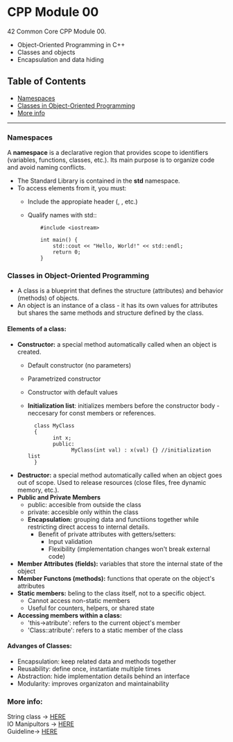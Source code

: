 # **CPP Module 00**

42 Common Core CPP Module 00.  
- Object-Oriented Programming in C++
- Classes and objects
- Encapsulation and data hiding

## Table of Contents
- [Namespaces](#namespaces)
- [Classes in Object-Oriented Programming](#classes-in-object-oriented-programming)
- [More info](#more-info)

----------------------------------------

### Namespaces
A **namespace** is a declarative region that provides scope to identifiers (variables, functions, classes, etc.). Its main purpose is to organize code and avoid naming conflicts.
- The Standard Library is contained in the **std** namespace.
- To access elements from it, you must:
  - Include the appropiate header (<iostrem>, <string>, etc.)
  - Qualify names with std::

            #include <iostream>
            
            int main() {
                std::cout << "Hello, World!" << std::endl;
                return 0;
            }

### Classes in Object-Oriented Programming
- A class is a blueprint that defines the structure (attributes) and behavior (methods) of objects.
- An object is an instance of a class - it has its own values for attributes but shares the same methods and structure defined by the class.
  
#### Elements of a class:  
- **Constructor:** a special method automatically called when an object is created.
  - Default constructor (no parameters)
  - Parametrized constructor
  - Constructor with default values
  - **Initialization list**: initializes members before the constructor body - neccesary for const members or references.
 
          class MyClass
          {
                int x;
                public:
                      MyClass(int val) : x(val) {} //initialization list
          }
    
- **Destructor:** a special method automatically called when an object goes out of scope. Used to release resources (close files, free dynamic memory, etc.).
- **Public and Private Members**
  - public: accesible from outside the class
  - private: accesible only within the class
  - **Encapsulation:** grouping data and functiions together while restricting direct access to internal details.
    - Benefit of private attributes with getters/setters:
      - Input validation
      - Flexibility (implementation changes won't break external code)
- **Member Attributes (fields):** variables that store the internal state of the object
- **Member Functons (methods):** functions that operate on the object's attributes
- **Static members:** beling to the class itself, not to a specific object.
  - Cannot access non-static members
  - Useful for counters, helpers, or shared state
- **Accessing members within a class:**
  - 'this->atribute': refers to the current object's member
  - 'Class::atribute': refers to a static member of the class

#### Advanges of Classes: 
- Encapsulation: keep related data and methods together
- Reusability: define once, instantiate multiple times
- Abstraction: hide implementation details behind an interface
- Modularity: improves organizaton and maintainability

### More info:

String class &rarr; [HERE](https://cplusplus.com/reference/string/string/#google_vignette)  
IO Manipultors &rarr; [HERE](https://cplusplus.com/reference/iomanip/)  
Guideline&rarr; [HERE](https://42-cursus.gitbook.io/guide/4-rank-04/cpp-00-04-doing/cpp00)  
